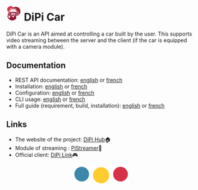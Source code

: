 # <img src="doc/assets/icons/car.png" width="40"> DiPi Car

DiPi Car is an API aimed at controlling a car built by the user. This supports video streaming between the server and the client (if the car is equipped with a camera module).

## Documentation

- REST API documentation: [english](/doc/API-doc-en.md) or [french](/doc/API-doc-fr.md)
- Installation: [english](/doc/installation-en.md) or [french](/doc/installation-fr.md)
- Configuration: [english](/doc/configuration-en.md) or [french](/doc/configuration-fr.md)
- CLI usage: [english](/doc/CLI-doc-en.md) or [french](/doc/CLI-doc-fr.md)
- Full guide (requirement, build, installation): [english](https://dipihub.netlify.app/en/#/docs/build) or [french](https://dipihub.netlify.app/fr/#/docs/build)

## Links

- The website of the project: [DiPi Hub](https://dipihub.netlify.app/en/#/)🏠
- Module of streaming : [PiStreamer](https://www.npmjs.com/package/pistreamer)🎥
- Official client: [DiPi Link](https://github.com/Iucapad/dipilink)🎮

<p align="center"><img src="doc/assets/icons/dipi.png"/></p>